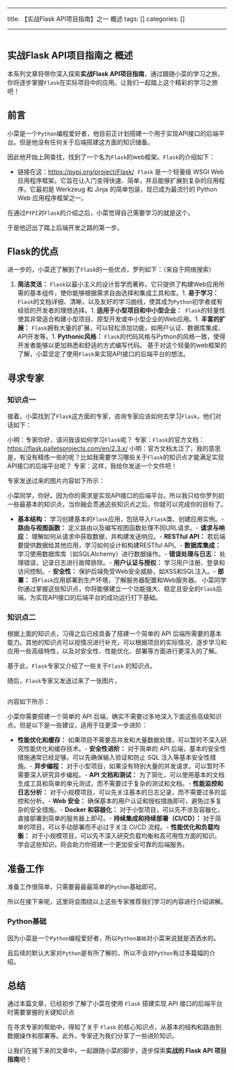 
--- 
title:  【实战Flask API项目指南】之一 概述 
tags: []
categories: [] 

---
<img src="https://img-blog.csdnimg.cn/img_convert/a4344a1d21e6d07c830dbe2f67631ddf.png" alt="">

## **实战Flask API项目指南之 概述**

本系列文章将带你深入探索**实战Flask API项目指南**，通过跟随小菜的学习之旅，你将逐步掌握`Flask`在实际项目中的应用。让我们一起踏上这个精彩的学习之旅吧！

## 前言

小菜是一个`Python`编程爱好者，他目前正计划搭建一个用于实现API接口的后端平台。但是他没有任何关于后端搭建这方面的知识储备。

因此他开始上网查找，找到了一个名为`Flask`的web框架。`Flask`的介绍如下：
- 链接在这：https://pypi.org/project/Flask/ <img src="https://img-blog.csdnimg.cn/img_convert/995d7af7cc3bc243853420783497df08.png" alt="">
`Flask` 是一个轻量级 WSGI Web 应用程序框架。它旨在让入门变得快速、简单，并且能够扩展到复杂的应用程序。它最初是 Werkzeug 和 Jinja 的简单包装，现已成为最流行的 Python Web 应用程序框架之一。

在通过`PYPI`对`Flask`的介绍之后，小菜觉得自己需要学习的就是这个。

于是他迈出了踏上后端开发之路的第一步。

## Flask的优点

进一步的，小菜还了解到了`Flask`的一些优点，罗列如下：（来自于网络搜索）
1. **简洁灵活：** `Flask`以最小主义的设计哲学而著称，它只提供了构建Web应用所需的基本组件，使你能够根据需求自由选择和集成工具和库。1. **易于学习：** `Flask`的文档详细、清晰，以及友好的学习曲线，使其成为`Python`初学者或有经验的开发者的理想选择。1. **适用于小型项目和中小型企业：**` Flask`的轻量性使其非常适合构建小型项目、原型开发或中小型企业的Web应用。1. **丰富的扩展：** `Flask`拥有大量的扩展，可以轻松添加功能，如用户认证、数据库集成、API开发等。1. **Pythonic风格：** `Flask`的代码风格与Python的风格一致，使得开发者能够以更加熟悉和舒适的方式编写代码。
基于对这个轻量的web框架的了解，小菜坚定了使用`Flask`来实现API接口的后端平台的想法。

## 寻求专家

### 知识点一

接着，小菜找到了`Flask`这方面的专家，咨询专家应该如何去学习`Flask`，他们对话如下：

>  
 小明：专家你好，请问我该如何学习`Flask`呢？ 
 专家：`Flask`的官方文档：https://flask.palletsprojects.com/en/2.3.x/ 
 小明：官方文档太泛了，我的意思是，有没有精炼一些的呢？比如我需要学习哪些关于`Flask`的知识点才能满足实现API接口的后端平台呢？ 
 专家：这样，我给你发送一个文件吧！ 
 <img src="https://img-blog.csdnimg.cn/img_convert/8e16b25cc7155d25db5d87974a947ba4.png" alt=""> 


专家发送过来的图片内容如下所示：

>  
 小菜同学，你好。因为你的需求是实现API接口的后端平台。所以我只给你罗列初一些最基本的知识点，当你融会贯通这些知识点之后，你就可以完成你的目标了。 
 - **基本结构：** 学习创建基本的`Flask`应用，包括导入`Flask`类、创建应用实例。- **路由与视图函数：** 定义路由以及编写视图函数处理不同URL请求。- **请求与响应：** 理解如何从请求中获取数据，并构建发送响应。- **RESTful API：** 若后端要提供数据给其他应用，学习如何设计和构建RESTful API。- **数据库集成：** 学习使用数据库库（如SQLAlchemy）进行数据操作。- **错误处理与日志：** 处理错误，记录日志进行故障排除。- **用户认证与授权：** 学习用户注册、登录和访问控制。- **安全性：** 保护后端免受Web安全威胁，如XSS和SQL注入。- **部署：** 将`Flask`应用部署到生产环境，了解服务器配置和Web服务器。 
 小菜同学你通过掌握这些知识点，你将能够建立一个功能强大、稳定且安全的`Flask`后端，为实现API接口的后端平台的成功运行打下基础。 


### 知识点二

>  
 根据上面的知识点，习得之后已经具备了搭建一个简单的 API 后端所需要的基本能力。其他的知识点可以视情况进行补充，可以根据项目的实际情况，逐步学习和应用一些高级特性，以及对安全性、性能优化、部署等方面进行更深入的了解。 


基于此，`Flask`专家又介绍了一些关于`Flask` 的知识点。

随后，`Flask`专家又发送过来了一张图片，

<img src="https://img-blog.csdnimg.cn/img_convert/12bb33f2911ba5dd11a8639a45fe9550.png" alt="">

内容如下所示：

>  
 小菜你需要搭建一个简单的 API 后端，确实不需要过多地深入下面这些高级知识点。但是以下是一些建议，适用于往更深一步进阶： 
 - **性能优化和缓存：** 如果项目不需要高并发和大量数据处理，可以暂时不深入研究性能优化和缓存技术。- **安全性进阶：** 对于简单的 API 后端，基本的安全性措施通常已经足够。可以先确保输入验证和防止 SQL 注入等基本安全性措施。- **异步编程：** 对于小型项目，如果没有特别大量的并发请求，可以暂时不需要深入研究异步编程。- **API 文档和测试：** 为了简化，可以使用基本的文档生成工具和简单的单元测试，而不需要过于复杂的测试和文档。- **性能监控和日志分析：** 对于小规模项目，可以先关注基本的日志记录，而不需要过多的监控和分析。- **Web 安全：** 确保基本的用户认证和授权措施即可，避免过多复杂的安全措施。- **Docker 和容器化：** 对于小型项目，可以先不涉及容器化，直接部署到简单的服务器上即可。- **持续集成和持续部署（CI/CD）：** 对于简单的项目，可以手动部署而不必过于关注 CI/CD 流程。- **性能优化和负载均衡：** 对于小规模项目，可以先不深入研究负载均衡和高可用性方面的知识。 
 学会这些知识，将会助力你搭建一个更加安全可靠的后端服务。 


## 准备工作

>  
 准备工作很简单，只需要最最最简单的`Python`基础即可。 


所以在接下来呢，这里将会围绕以上这些专家推荐我们学习的内容进行介绍讲解。

### Python基础

因为小菜是一个`Python`编程爱好者，所以`Python基础`对小菜来说就是洒洒水的。

且后续的默认大家对`Python`是有所了解的，所以不会对`Python`有过多篇幅的介绍。

## 总结

通过本篇文章，已经初步了解了小菜在使用 `Flask` 搭建实现 API 接口的后端平台时需要掌握的关键知识点

在寻求专家的帮助中，得知了关于 `Flask` 的核心知识点，从基本的结构和路由到数据操作和部署等。此外，专家还为我们分享了一些进阶知识。

让我们在接下来的文章中，一起跟随小菜的脚步，逐步探索**实战的 Flask API 项目指南**吧！
